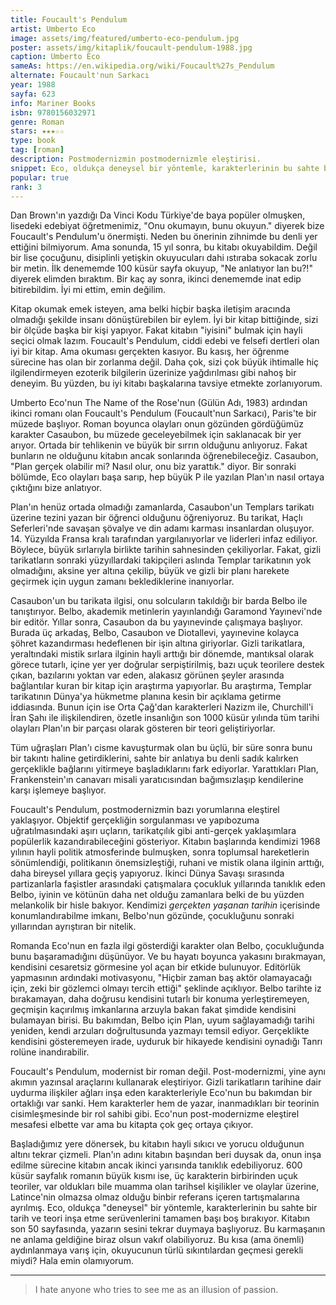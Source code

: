```yaml
---
title: Foucault's Pendulum
artist: Umberto Eco
image: assets/img/featured/umberto-eco-pendulum.jpg
poster: assets/img/kitaplik/foucault-pendulum-1988.jpg
caption: Umberto Eco
sameAs: https://en.wikipedia.org/wiki/Foucault%27s_Pendulum
alternate: Foucault'nun Sarkacı
year: 1988
sayfa: 623
info: Mariner Books
isbn: 9780156032971
genre: Roman
stars: ★★★☆☆
type: book
tag: [roman]
description: Postmodernizmin postmodernizmle eleştirisi.
snippet: Eco, oldukça deneysel bir yöntemle, karakterlerinin bu sahte bir tarih ve teori inşa etme serüvenlerini tamamen başı boş bırakıyor.
popular: true
rank: 3
---
```


Dan Brown'ın yazdığı Da Vinci Kodu Türkiye'de baya popüler olmuşken, lisedeki edebiyat öğretmenimiz, "Onu okumayın, bunu okuyun." diyerek bize Foucault's Pendulum'u önermişti. Neden bu önerinin zihnimde bu denli yer ettiğini bilmiyorum. Ama sonunda, 15 yıl sonra, bu kitabı okuyabildim. Değil bir lise çocuğunu, disiplinli yetişkin okuyucuları dahi ıstıraba sokacak zorlu bir metin. İlk denememde 100 küsür sayfa okuyup, "Ne anlatıyor lan bu?!" diyerek elimden bıraktım. Bir kaç ay sonra, ikinci denememde inat edip bitirebildim. İyi mi ettim, emin değilim.

Kitap okumak emek isteyen, ama belki hiçbir başka iletişim aracında olmadığı şekilde insanı dönüştürebilen bir eylem. İyi bir kitap bittiğinde, sizi bir ölçüde başka bir kişi yapıyor. Fakat kitabın "iyisini" bulmak için hayli seçici olmak lazım. Foucault's Pendulum, ciddi edebi ve felsefi dertleri olan iyi bir kitap. Ama okuması gerçekten kasıyor. Bu kasış, her öğrenme sürecine has olan bir zorlanma değil. Daha çok, sizi çok büyük ihtimalle hiç ilgilendirmeyen ezoterik bilgilerin üzerinize yağdırılması gibi nahoş bir deneyim. Bu yüzden, bu iyi kitabı başkalarına tavsiye etmekte zorlanıyorum. 

Umberto Eco'nun The Name of the Rose'nun (Gülün Adı, 1983) ardından ikinci romanı olan Foucault's Pendulum (Foucault'nun Sarkacı), Paris'te bir müzede başlıyor. Roman boyunca olayları onun gözünden gördüğümüz karakter Casaubon, bu müzede geceleyebilmek için saklanacak bir yer arıyor. Ortada bir tehlikenin ve büyük bir sırrın olduğunu anlıyoruz. Fakat bunların ne olduğunu kitabın ancak sonlarında öğrenebileceğiz. Casaubon, "Plan gerçek olabilir mi? Nasıl olur, onu biz yarattık." diyor. Bir sonraki bölümde, Eco olayları başa sarıp, hep büyük P ile yazılan Plan'ın nasıl ortaya çıktığını bize anlatıyor.

Plan'ın henüz ortada olmadığı zamanlarda, Casaubon'un Templars tarikatı üzerine tezini yazan bir öğrenci olduğunu öğreniyoruz. Bu tarikat, Haçlı Seferleri'nde savaşan şövalye ve din adamı karması insanlardan oluşuyor. 14. Yüzyılda Fransa kralı tarafından yargılanıyorlar ve liderleri infaz ediliyor. Böylece, büyük sırlarıyla birlikte tarihin sahnesinden çekiliyorlar. Fakat, gizli tarikatların sonraki yüzyıllardaki takipçileri aslında Templar tarikatının yok olmadığını, aksine yer altına çekilip, büyük ve gizli bir planı harekete geçirmek için uygun zamanı beklediklerine inanıyorlar.

Casaubon'un bu tarikata ilgisi, onu solcuların takıldığı bir barda Belbo ile tanıştırıyor. Belbo, akademik metinlerin yayınlandığı Garamond Yayınevi'nde bir editör. Yıllar sonra, Casaubon da bu yayınevinde çalışmaya başlıyor. Burada üç arkadaş, Belbo, Casaubon ve Diotallevi, yayınevine kolayca şöhret kazandırması hedeflenen bir işin altına giriyorlar. Gizli tarikatlara, yeraltındaki mistik sırlara ilginin hayli arttığı bir dönemde, mantıksal olarak görece tutarlı, içine yer yer doğrular serpiştirilmiş, bazı uçuk teorilere destek çıkan, bazılarını yoktan var eden, alakasız görünen şeyler arasında bağlantılar kuran bir kitap için araştırma yapıyorlar. Bu araştırma, Templar tarikatının Dünya'ya hükmetme planına kesin bir açıklama getirme iddiasında. Bunun için ise Orta Çağ'dan karakterleri Nazizm ile, Churchill'i İran Şahı ile ilişkilendiren, özetle insanlığın son 1000 küsür yılında tüm tarihi olayları Plan'ın bir parçası olarak gösteren bir teori geliştiriyorlar. 

Tüm uğraşları Plan'ı cisme kavuşturmak olan bu üçlü, bir süre sonra bunu bir takıntı haline getirdiklerini, sahte bir anlatıya bu denli sadık kalırken gerçeklikle bağlarını yitirmeye başladıklarını fark ediyorlar. Yarattıkları Plan, Frankenstein'ın canavarı misali yaratıcısından bağımsızlaşıp kendilerine karşı işlemeye başlıyor. 

Foucault's Pendulum, postmodernizmin bazı yorumlarına eleştirel yaklaşıyor. Objektif gerçekliğin sorgulanması ve yapıbozuma uğratılmasındaki aşırı uçların, tarikatçılık gibi anti-gerçek yaklaşımlara popülerlik kazandırabileceğini gösteriyor. Kitabın başlarında kendimizi 1968 yılının hayli politik atmosferinde bulmuşken, sonra toplumsal hareketlerin sönümlendiği, politikanın önemsizleştiği, ruhani ve mistik olana ilginin arttığı, daha bireysel yıllara geçiş yapıyoruz. İkinci Dünya Savaşı sırasında partizanlarla faşistler arasındaki çatışmalara çocukluk yıllarında tanıklık eden Belbo, iyinin ve kötünün daha net olduğu zamanlara belki de bu yüzden melankolik bir hisle bakıyor. Kendimizi _gerçekten yaşanan tarihin_ içerisinde konumlandırabilme imkanı, Belbo'nun gözünde, çocukluğunu sonraki yıllarından ayrıştıran bir nitelik. 

Romanda Eco'nun en fazla ilgi gösterdiği karakter olan Belbo, çocukluğunda bunu başaramadığını düşünüyor. Ve bu hayatı boyunca yakasını bırakmayan, kendisini cesaretsiz görmesine yol açan bir etkide bulunuyor. Editörlük yapmasının ardındaki motivasyonu, "Hiçbir zaman baş aktör olamayacağı için, zeki bir gözlemci olmayı tercih ettiği" şeklinde açıklıyor. Belbo tarihte iz bırakamayan, daha doğrusu kendisini tutarlı bir konuma yerleştiremeyen, geçmişin kaçırılmış imkanlarına arzuyla bakan fakat şimdide kendisini bulamayan birisi. Bu bakımdan, Belbo için Plan, uyum sağlayamadığı tarihi yeniden, kendi arzuları doğrultusunda yazmayı temsil ediyor. Gerçeklikte kendisini gösteremeyen irade, uyduruk bir hikayede kendisini oynadığı Tanrı rolüne inandırabilir.

Foucault's Pendulum, modernist bir roman değil. Post-modernizmi, yine aynı akımın yazınsal araçlarını kullanarak eleştiriyor. Gizli tarikatların tarihine dair uydurma ilişkiler ağları inşa eden karakterleriyle Eco'nun bu bakımdan bir ortaklığı var sanki. Hem karakterler hem de yazar, inanmadıkları bir teorinin cisimleşmesinde bir rol sahibi gibi. Eco'nun post-modernizme eleştirel mesafesi elbette var ama bu kitapta çok geç ortaya çıkıyor. 

Başladığımız yere dönersek, bu kitabın hayli sıkıcı ve yorucu olduğunun altını tekrar çizmeli. Plan'ın adını kitabın başından beri duysak da, onun inşa edilme sürecine kitabın ancak ikinci yarısında tanıklık edebiliyoruz. 600 küsür sayfalık romanın büyük kısmı ise, üç karakterin birbirinden uçuk teoriler, var oldukları bile muamma olan tarihsel kişilikler ve olaylar üzerine, Latince'nin olmazsa olmaz olduğu binbir referans içeren tartışmalarına ayrılmış. Eco, oldukça "deneysel" bir yöntemle, karakterlerinin bu sahte bir tarih ve teori inşa etme serüvenlerini tamamen başı boş bırakıyor. Kitabın son 50 sayfasında, yazarın sesini tekrar duymaya başlıyoruz. Bu karmaşanın ne anlama geldiğine biraz olsun vakıf olabiliyoruz. Bu kısa (ama önemli) aydınlanmaya varış için, okuyucunun türlü sıkıntılardan geçmesi gerekli miydi? Hala emin olamıyorum.

---- 

> I hate anyone who tries to see me as an illusion of passion.